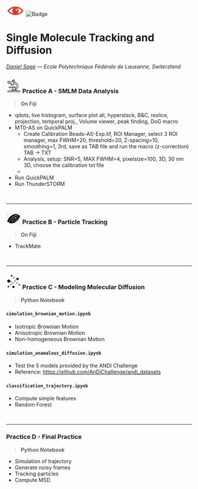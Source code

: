 
<img src="icons/icon.png" width="50"/> ![Badge](https://img.shields.io/badge/Workshop%20SMLMS%202025-FF1010?style=for-the-badge)
# Single Molecule Tracking and Diffusion

 *[Daniel Sage](mailto:daniel.sage@epfl.ch?subject=Single%20Molecule%20Tracking%20and%20Diffusion) — Ecole Polytechnique Fédérale de Lausanne, Switerzland*


### <img src="icons/icon-data-analysis.png" width="40"/> Practice A - SMLM Data Analysis 

> **On Fiji**


- qdots, live histogram, surface plot all, hyperstack, B&C, reslice, projection, temporal proj., Volume viewer, peak finding, DoG macro
- MT0-AS on QuickPALM
  - Create Calibration Beads-AS-Exp.tif, ROI Manager, select 3 ROI manager, max FWHM=20, threshold=20, Z-spacing=10, smoothing=1, 3rd, save as TAB file and run the macro (z-correction) TAB -> TXT
  - Analysis, setup: SNR=5, MAX FWHM=4, pixelsize=100, 3D, 30 nm
3D, choose the calibration txt file
  - 
- Run QuickPALM
- Run ThunderSTORM
<br>
<hr>

### <img src="icons/icon-particle-tracking.png" width="40"/> Practice B - Particle Tracking

> **On Fiji**
- TrackMate

<br>
<hr>
 
### <img src="icons/icon-diffusions-models.png" width="40"/> Practice C - Modeling Molecular Diffusion

> **Python Notebook**

#### `simulation_brownian_motion.ipynb`
- Isotropic Brownian Motion
- Anisotropic Brownian Motion
- Non-homogeneous Brownian Motion

#### `simulation_anamalous_diffusion.ipynb`
- Test the 5 models provided by the ANDI Challenge
- Reference: https://github.com/AnDiChallenge/andi_datasets


#### `classification_trajectory.ipynb`
- Compute simple features
- Random Forest

<br>
<hr>



### Practice D - Final Practice

> **Python Notebook**

- Simulation of trajectory
- Generate noisy frames
- Tracking particles
- Compute MSD

